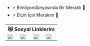 - ⚡ Bimilyondünyasında Bir Meraklı 🤣
- ⚡ Elçin İçin Merakım &#127775;
<table class="center">
  <tr> 
    <th colspan="4">😻 Sosyal Linklerim</th>
  </tr>
  <tr>
    <td>
      <a href="https://instagram.com/hakandinger">
        <img src="https://img.shields.io/badge/Instagram-E4405F?style=for-the-badge&logo=instagram&logoColor=white">
      </a>
    </td>
    <td>
      <a href="https://twitter.com/dinger_hakan">
        <img src="https://img.shields.io/badge/Twitter-1DA1F2?style=for-the-badge&logo=twitter&logoColor=white">
      </a>
    </td>
    <td>
      <a href="https://github.com/hakandinger">
        <img src="https://img.shields.io/badge/GitHub-100000?style=for-the-badge&logo=github&logoColor=white">
      </a>
    </td>
    <td>
      <a href="mailto:hdngr@hotmail.com.tr">
        <img src="https://img.shields.io/badge/Gmail-D14836?style=for-the-badge&logo=gmail&logoColor=white">
      </a>
    </td>
  </tr>
</table>

